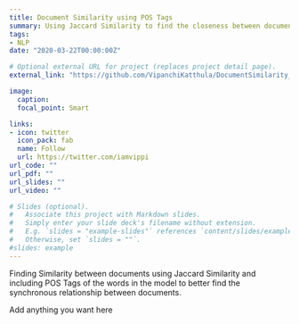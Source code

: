 ```yaml
---
title: Document Similarity using POS Tags
summary: Using Jaccard Similarity to find the closeness between documents.
tags:
- NLP
date: "2020-03-22T00:00:00Z"

# Optional external URL for project (replaces project detail page).
external_link: "https://github.com/VipanchiKatthula/DocumentSimilarity_With_POSTags"

image:
  caption: 
  focal_point: Smart

links:
- icon: twitter
  icon_pack: fab
  name: Follow
  url: https://twitter.com/iamvippi
url_code: ""
url_pdf: ""
url_slides: ""
url_video: ""

# Slides (optional).
#   Associate this project with Markdown slides.
#   Simply enter your slide deck's filename without extension.
#   E.g. `slides = "example-slides"` references `content/slides/example-slides.md`.
#   Otherwise, set `slides = ""`.
#slides: example
---
```


Finding Similarity between documents using Jaccard Similarity and including POS Tags of the words in the model to better find the synchronous relationship between documents.

Add anything you want here
